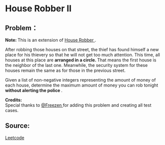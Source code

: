 # House Robber II

## Problem：

<div class="question-content">
 <p>
 </p>
 <p>
  <b>
   Note:
  </b>
  This is an extension of
  <a href="https://leetcode.com/problems/house-robber/">
   House Robber
  </a>
  .
 </p>
 <p>
  After robbing those houses on that street, the thief has found himself a new place for his thievery so that he will not get too much attention. This time, all houses at this place are
  <strong>
   arranged in a circle.
  </strong>
  That means the first house is the neighbor of the last one. Meanwhile, the security system for these houses remain the same as for those in the previous street.
 </p>
 <p>
  Given a list of non-negative integers representing the amount of money of each house, determine the maximum amount of money you can rob tonight
  <strong>
   without alerting the police
  </strong>
  .
 </p>
 <p>
  <b>
   Credits:
  </b>
  <br/>
  Special thanks to
  <a href="https://oj.leetcode.com/discuss/user/Freezen">
   @Freezen
  </a>
  for adding this problem and creating all test cases.
 </p>
</div>


## Source:
[Leetcode](https://leetcode.com/problems/house-robber-ii/)

